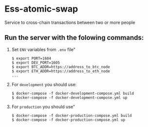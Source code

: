 # Ess-atomic-swap
Service to cross-chain transactions between two or more people

## Run the server with the folowing commands:

1. Set `ENV` variables from `.env` file"
	```
	$ export PORT=1604
	$ export DEV_PORT=1605
	$ export BTC_ADDR=https://address_to_btc_node
	$ export ETH_ADDR=https://address_to_eth_node
	...
	```

2. For `development` you should use:
	```
	$ docker-compose -f docker-development-compose.yml build
	$ docker-compose -f docker-development-compose.yml up
	```

3. For `production` you should use"
	```
	$ docker-compose -f docker-production-compose.yml build
	$ docker-compose -f docker-production-compose.yml up
	```
